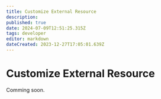 ```yaml
---
title: Customize External Resource
description: 
published: true
date: 2024-07-09T12:51:25.315Z
tags: developer
editor: markdown
dateCreated: 2023-12-27T17:05:01.639Z
---
```


# Customize External Resource

Comming soon.